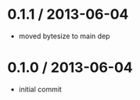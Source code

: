 
0.1.1 / 2013-06-04 
==================

  * moved bytesize to main dep

0.1.0 / 2013-06-04 
==================

  * initial commit
